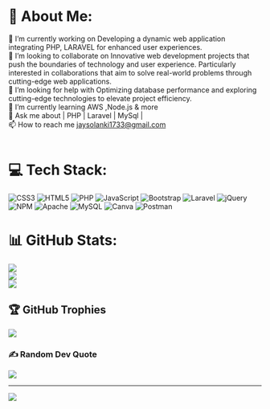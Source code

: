 # 💫 About Me:
🔭 I’m currently working on Developing a dynamic web application integrating PHP, LARAVEL for enhanced user experiences.<br>👯 I’m looking to collaborate on Innovative web development projects that push the boundaries of technology and user experience. Particularly interested in collaborations that aim to solve real-world problems through cutting-edge web applications.<br>🤝 I’m looking for help with Optimizing database performance and exploring cutting-edge technologies to elevate project efficiency.<br>🌱  I’m currently learning AWS ,Node.js & more<br>💬 Ask me about | PHP | Laravel | MySql |<br>📫 How to reach me jaysolanki1733@gmail.com<br><br>


# 💻 Tech Stack:
![CSS3](https://img.shields.io/badge/css3-%231572B6.svg?style=for-the-badge&logo=css3&logoColor=white) ![HTML5](https://img.shields.io/badge/html5-%23E34F26.svg?style=for-the-badge&logo=html5&logoColor=white) ![PHP](https://img.shields.io/badge/php-%23777BB4.svg?style=for-the-badge&logo=php&logoColor=white) ![JavaScript](https://img.shields.io/badge/javascript-%23323330.svg?style=for-the-badge&logo=javascript&logoColor=%23F7DF1E) ![Bootstrap](https://img.shields.io/badge/bootstrap-%238511FA.svg?style=for-the-badge&logo=bootstrap&logoColor=white) ![Laravel](https://img.shields.io/badge/laravel-%23FF2D20.svg?style=for-the-badge&logo=laravel&logoColor=white) ![jQuery](https://img.shields.io/badge/jquery-%230769AD.svg?style=for-the-badge&logo=jquery&logoColor=white) ![NPM](https://img.shields.io/badge/NPM-%23CB3837.svg?style=for-the-badge&logo=npm&logoColor=white) ![Apache](https://img.shields.io/badge/apache-%23D42029.svg?style=for-the-badge&logo=apache&logoColor=white) ![MySQL](https://img.shields.io/badge/mysql-%2300000f.svg?style=for-the-badge&logo=mysql&logoColor=white) ![Canva](https://img.shields.io/badge/Canva-%2300C4CC.svg?style=for-the-badge&logo=Canva&logoColor=white) ![Postman](https://img.shields.io/badge/Postman-FF6C37?style=for-the-badge&logo=postman&logoColor=white)
# 📊 GitHub Stats:
![](https://github-readme-stats.vercel.app/api?username=Jay-Solanki-31&theme=radical&hide_border=false&include_all_commits=false&count_private=false)<br/>
![](https://github-readme-streak-stats.herokuapp.com/?user=Jay-Solanki-31&theme=radical&hide_border=false)<br/>
![](https://github-readme-stats.vercel.app/api/top-langs/?username=Jay-Solanki-31&theme=radical&hide_border=false&include_all_commits=false&count_private=false&layout=compact)

## 🏆 GitHub Trophies
![](https://github-profile-trophy.vercel.app/?username=Jay-Solanki-31&theme=radical&no-frame=false&no-bg=true&margin-w=4)

### ✍️ Random Dev Quote
![](https://quotes-github-readme.vercel.app/api?type=horizontal&theme=radical)

---
[![](https://visitcount.itsvg.in/api?id=Jay-Solanki-31&label=Profile%20Views&pretty=false)](https://visitcount.itsvg.in)

<!-- Proudly created with GPRM ( https://gprm.itsvg.in ) -->
